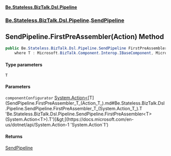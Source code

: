 #### [Be.Stateless.BizTalk.Dsl.Pipeline](README.md 'README')
### [Be.Stateless.BizTalk.Dsl.Pipeline](Be.Stateless.BizTalk.Dsl.Pipeline.md 'Be.Stateless.BizTalk.Dsl.Pipeline').[SendPipeline](SendPipeline.md 'Be.Stateless.BizTalk.Dsl.Pipeline.SendPipeline')

## SendPipeline.FirstPreAssembler<T>(Action<T>) Method

```csharp
public Be.Stateless.BizTalk.Dsl.Pipeline.SendPipeline FirstPreAssembler<T>(System.Action<T> componentConfigurator)
    where T : Microsoft.BizTalk.Component.Interop.IBaseComponent, Microsoft.BizTalk.Component.Interop.IPersistPropertyBag;
```
#### Type parameters

<a name='Be.Stateless.BizTalk.Dsl.Pipeline.SendPipeline.FirstPreAssembler_T_(System.Action_T_).T'></a>

`T`
#### Parameters

<a name='Be.Stateless.BizTalk.Dsl.Pipeline.SendPipeline.FirstPreAssembler_T_(System.Action_T_).componentConfigurator'></a>

`componentConfigurator` [System.Action&lt;](https://docs.microsoft.com/en-us/dotnet/api/System.Action-1 'System.Action`1')[T](SendPipeline.FirstPreAssembler_T_(Action_T_).md#Be.Stateless.BizTalk.Dsl.Pipeline.SendPipeline.FirstPreAssembler_T_(System.Action_T_).T 'Be.Stateless.BizTalk.Dsl.Pipeline.SendPipeline.FirstPreAssembler<T>(System.Action<T>).T')[&gt;](https://docs.microsoft.com/en-us/dotnet/api/System.Action-1 'System.Action`1')

#### Returns
[SendPipeline](SendPipeline.md 'Be.Stateless.BizTalk.Dsl.Pipeline.SendPipeline')